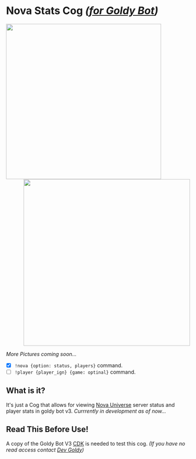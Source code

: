 # Nova Stats Cog *([for Goldy Bot](https://github.com/TGP-Projects/Goldy-Bot-V3))*
<img align="left" src="https://user-images.githubusercontent.com/66202304/132873075-c6cd9748-fced-47a5-b9e5-68f05540a9ea.PNG" width="425">
<p align="right">
 <img src="https://user-images.githubusercontent.com/66202304/132899709-c85f7300-c6ca-4433-9bed-e1f5fcb077b5.PNG" width="456">
</p>


*More Pictures coming soon...*

- [x] ``!nova {option: status, players}`` command.
- [ ] ``!player {player_ign} {game: optinal}`` command.

## What is it?
It's just a Cog that allows for viewing [Nova Universe](https://novauniverse.net/) server status and player stats in goldy bot v3. *Currrently in development as of now...*

## Read This Before Use!
A copy of the Goldy Bot V3 [CDK](https://github.com/TGP-Projects/Goldy-Bot-V3#readme) is needed to test this cog. *(If you have no read access contact [Dev Goldy](https://github.com/THEGOLDENPRO))*
